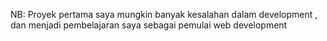 NB: Proyek pertama saya mungkin banyak kesalahan dalam development , dan menjadi pembelajaran saya sebagai pemulai web development
